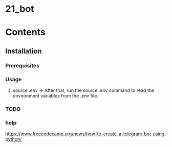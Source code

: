 # 21_bot

# Contents

## Installation

### Prerequisites

### Usage
1. source .env  -> After that, run the source .env command to read the environment variables from the .env file. 

### TODO

### help
https://www.freecodecamp.org/news/how-to-create-a-telegram-bot-using-python/